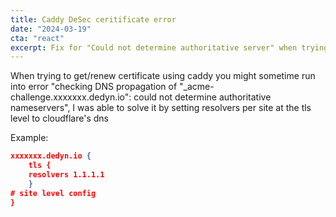 ```yaml
---
title: Caddy DeSec ceritificate error
date: "2024-03-19"
cta: "react"
excerpt: Fix for "Could not determine authoritative server" when trying to get/renew certificate using DeSec token
---
```


When trying to get/renew certificate using caddy you might sometime run into error "checking DNS propagation of \"\_acme-challenge.xxxxxxx.dedyn.io\": could not determine authoritative nameservers", I was able to solve it by setting resolvers per site at the tls level to cloudflare's dns

Example:

```json
xxxxxxx.dedyn.io {
    tls {
    resolvers 1.1.1.1
    }
# site level config
}

```
